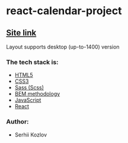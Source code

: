 # react-calendar-project
## [Site link](https://elegant-semolina-6bf3cc.netlify.app/)

Layout supports desktop (up-to-1400) version

### The tech stack is:

- [HTML5](https://en.wikipedia.org/wiki/HTML5)
- [CSS3](https://en.wikipedia.org/wiki/Cascading_Style_Sheets)
- [Sass (Scss)](https://sass-lang.com/)
- [BEM methodology](https://en.bem.info/methodology/)
- [JavaScript](https://developer.mozilla.org/en-US/docs/Web/JavaScript)
- [React](https://react.dev/)

### Author: 

- Serhii Kozlov
